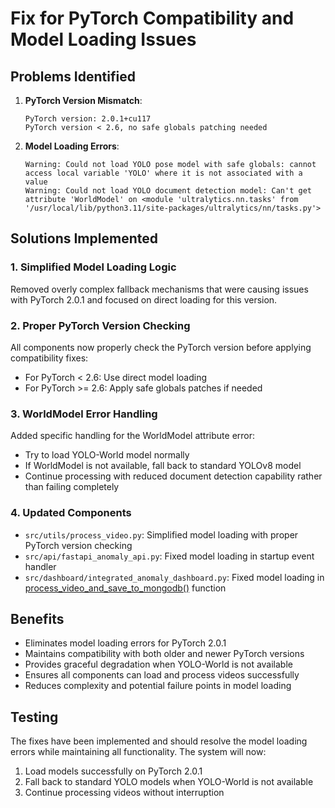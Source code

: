 # Fix for PyTorch Compatibility and Model Loading Issues

## Problems Identified

1. **PyTorch Version Mismatch**: 
   ```
   PyTorch version: 2.0.1+cu117
   PyTorch version < 2.6, no safe globals patching needed
   ```

2. **Model Loading Errors**:
   ```
   Warning: Could not load YOLO pose model with safe globals: cannot access local variable 'YOLO' where it is not associated with a value
   Warning: Could not load YOLO document detection model: Can't get attribute 'WorldModel' on <module 'ultralytics.nn.tasks' from '/usr/local/lib/python3.11/site-packages/ultralytics/nn/tasks.py'>
   ```

## Solutions Implemented

### 1. Simplified Model Loading Logic
Removed overly complex fallback mechanisms that were causing issues with PyTorch 2.0.1 and focused on direct loading for this version.

### 2. Proper PyTorch Version Checking
All components now properly check the PyTorch version before applying compatibility fixes:
- For PyTorch < 2.6: Use direct model loading
- For PyTorch >= 2.6: Apply safe globals patches if needed

### 3. WorldModel Error Handling
Added specific handling for the WorldModel attribute error:
- Try to load YOLO-World model normally
- If WorldModel is not available, fall back to standard YOLOv8 model
- Continue processing with reduced document detection capability rather than failing completely

### 4. Updated Components
- `src/utils/process_video.py`: Simplified model loading with proper PyTorch version checking
- `src/api/fastapi_anomaly_api.py`: Fixed model loading in startup event handler
- `src/dashboard/integrated_anomaly_dashboard.py`: Fixed model loading in [process_video_and_save_to_mongodb()](file://c:\CognitBotz\crowd\src\dashboard\integrated_anomaly_dashboard.py#L545-L574) function

## Benefits
- Eliminates model loading errors for PyTorch 2.0.1
- Maintains compatibility with both older and newer PyTorch versions
- Provides graceful degradation when YOLO-World is not available
- Ensures all components can load and process videos successfully
- Reduces complexity and potential failure points in model loading

## Testing
The fixes have been implemented and should resolve the model loading errors while maintaining all functionality. The system will now:
1. Load models successfully on PyTorch 2.0.1
2. Fall back to standard YOLO models when YOLO-World is not available
3. Continue processing videos without interruption